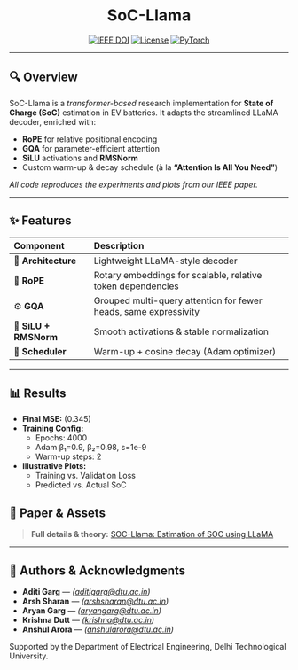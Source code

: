 <!-- prettier-ignore -->
<h1 align="center">SoC-Llama</h1>
<p align="center">
  <a href="https://ieeexplore.ieee.org/document/10719268"><img src="https://img.shields.io/badge/DOI-10719268-blue.svg?style=flat-square" alt="IEEE DOI"/></a>
  <a href="LICENSE"><img src="https://img.shields.io/github/license/Arsh-2811/SoC-Llama?style=flat-square" alt="License"/></a>
  <a href="https://pypi.org/project/torch/"><img src="https://img.shields.io/badge/PyTorch-%3E%3D1.13-lightgrey?style=flat-square" alt="PyTorch"/></a>
</p>

---

## 🔍 Overview
SoC-Llama is a *transformer-based* research implementation for **State of Charge (SoC)** estimation in EV batteries. It adapts the streamlined LLaMA decoder, enriched with:
- **RoPE** for relative positional encoding  
- **GQA** for parameter-efficient attention  
- **SiLU** activations and **RMSNorm**  
- Custom warm-up & decay schedule (à la **“Attention Is All You Need”**)  

_All code reproduces the experiments and plots from our IEEE paper._

---

## ✨ Features
| Component               | Description                                                      |
|:------------------------|:-----------------------------------------------------------------|
| 🔧 **Architecture**     | Lightweight LLaMA-style decoder                                   |
| 📐 **RoPE**             | Rotary embeddings for scalable, relative token dependencies      |
| ⚙️ **GQA**              | Grouped multi-query attention for fewer heads, same expressivity |
| 🌊 **SiLU + RMSNorm**   | Smooth activations & stable normalization                        |
| 🚀 **Scheduler**        | Warm-up + cosine decay (Adam optimizer)                          |

---

## 📊 Results
- **Final MSE:** \(0.345\)  
- **Training Config:**  
  - Epochs: 4000  
  - Adam β₁=0.9, β₂=0.98, ε=1e-9
  - Warm-up steps: 2  
- **Illustrative Plots:**  
  <ul>
    <li>Training vs. Validation Loss</li>
    <li>Predicted vs. Actual SoC</li>
  </ul>

## 📑 Paper & Assets

> **Full details & theory:**
> [SOC-Llama: Estimation of SOC using LLaMA](https://ieeexplore.ieee.org/document/10719268)

---

## 👥 Authors & Acknowledgments

* **Aditi Garg** — *([aditigarg@dtu.ac.in](mailto:aditigarg@dtu.ac.in))*
* **Arsh Sharan** — *([arshsharan@dtu.ac.in](mailto:arshsharan@dtu.ac.in))*
* **Aryan Garg** — *([aryangarg@dtu.ac.in](mailto:aryangarg@dtu.ac.in))*
* **Krishna Dutt** — *([krishna@dtu.ac.in](mailto:krishna@dtu.ac.in))*
* **Anshul Arora** — *([anshularora@dtu.ac.in](mailto:anshularora@dtu.ac.in))*

Supported by the Department of Electrical Engineering, Delhi Technological University.
